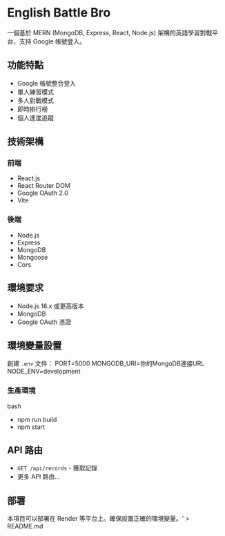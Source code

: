 # English Battle Bro

一個基於 MERN (MongoDB, Express, React, Node.js) 架構的英語學習對戰平台，支持 Google 帳號登入。

## 功能特點

- Google 帳號整合登入
- 單人練習模式
- 多人對戰模式
- 即時排行榜
- 個人進度追蹤

## 技術架構

### 前端
- React.js
- React Router DOM
- Google OAuth 2.0
- Vite

### 後端
- Node.js
- Express
- MongoDB
- Mongoose
- Cors

## 環境要求

- Node.js 16.x 或更高版本
- MongoDB
- Google OAuth 憑證

## 環境變量設置

創建 `.env` 文件：
PORT=5000
MONGODB_URI=你的MongoDB連接URL
NODE_ENV=development


### 生產環境
bash
- npm run build
- npm start


## API 路由

- `GET /api/records` - 獲取記錄
- 更多 API 路由...

## 部署

本項目可以部署在 Render 等平台上。確保設置正確的環境變量。' > README.md
